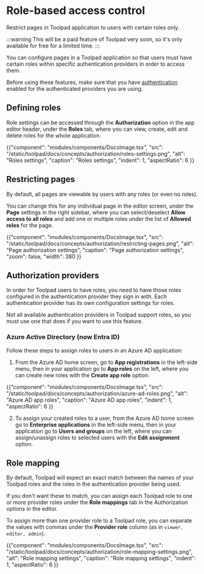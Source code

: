 # Role-based access control

<p class="description">Restrict pages in Toolpad application to users with certain roles only.</p>

:::warning
This will be a paid feature of Toolpad very soon, so it's only available for free for a limited time.
:::

You can configure pages in a Toolpad application so that users must have certain roles within specific authentication providers in order to access them.

Before using these features, make sure that you have [authentication](/toolpad/concepts/authentication/) enabled for the authenticated providers you are using.

## Defining roles

Role settings can be accessed through the **Authorization** option in the app editor header, under the **Roles** tab, where you can view, create, edit and delete roles for the whole application.

{{"component": "modules/components/DocsImage.tsx", "src": "/static/toolpad/docs/concepts/authorization/roles-settings.png", "alt": "Roles settings", "caption": "Roles settings", "indent": 1, "aspectRatio": 6 }}

## Restricting pages

By default, all pages are viewable by users with any roles (or even no roles).

You can change this for any individual page in the editor screen, under the **Page** settings in the right sidebar, where you can select/deselect **Allow access to all roles** and add one or multiple roles under the list of **Allowed roles** for the page.

{{"component": "modules/components/DocsImage.tsx", "src": "/static/toolpad/docs/concepts/authorization/restricting-pages.png", "alt": "Page authorization settings", "caption": "Page authorization settings", "zoom": false, "width": 380 }}

## Authorization providers

In order for Toolpad users to have roles, you need to have those roles configured in the authentication provider they sign in with. Each authentication provider has its own configuration settings for roles.

Not all available authentication providers in Toolpad support roles, so you must use one that does if you want to use this feature.

### Azure Active Directory (now Entra ID)

Follow these steps to assign roles to users in an Azure AD application:

1. From the Azure AD home screen, go to **App registrations** in the left-side menu, then in your application go to **App roles** on the left, where you can create new roles with the **Create app role** option.

{{"component": "modules/components/DocsImage.tsx", "src": "/static/toolpad/docs/concepts/authorization/azure-ad-roles.png", "alt": "Azure AD app roles", "caption": "Azure AD app roles", "indent": 1, "aspectRatio": 6 }}

2. To assign your created roles to a user, from the Azure AD home screen go to **Enterprise applications** in the left-side menu, then in your application go to **Users and groups** on the left, where you can assign/unassign roles to selected users with the **Edit assignment** option.

## Role mapping

By default, Toolpad will expect an exact match between the names of your Toolpad roles and the roles in the authentication provider being used.

If you don't want these to match, you can assign each Toolpad role to one or more provider roles under the **Role mappings** tab in the Authorization options in the editor.

To assign more than one provider role to a Toolpad role, you can separate the values with commas under the **Provider role** column (as in `viewer, editor, admin`).

{{"component": "modules/components/DocsImage.tsx", "src": "/static/toolpad/docs/concepts/authorization/role-mapping-settings.png", "alt": "Role mapping settings", "caption": "Role mapping settings", "indent": 1, "aspectRatio": 6 }}
